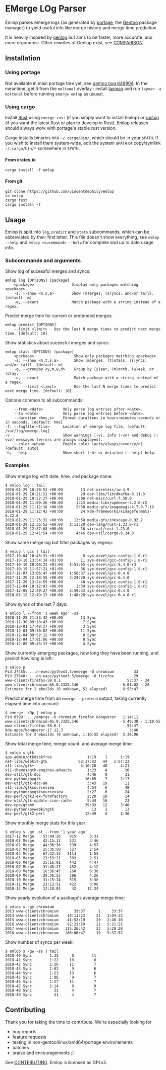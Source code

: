 # EMerge LOg Parser

Emlop parses emerge logs (as generated by [portage](https://wiki.gentoo.org/wiki/Project:Portage),
the [Gentoo](https://www.gentoo.org/) package manager) to yield useful info like merge history and
merge time prediction.

It is heavily inspired by [genlop](https://github.com/gentoo-perl/genlop) but aims to be faster,
more accurate, and more ergonomic. Other rewrites of Genlop exist, see [COMPARISON](COMPARISON.md).


## Installation

### Using portage

Not available in main portage tree yet, see [gentoo bug 649904](https://bugs.gentoo.org/649904). In
the meantime, get it from the `moltonel` overlay : install
[layman](https://wiki.gentoo.org/wiki/Layman) and run `layman -a moltonel` before running `emerge
emlop` as ususal.

### Using cargo

Install [Rust](https://www.rust-lang.org/) using `emerge rust` (if you simply want to install Emlop)
or [rustup](https://www.rust-lang.org/en-US/install.html) (if you want the latest Rust or plan to
develop in Rust). Emlop releases should always work with portage's stable rust version.

Cargo installs binaries into `~/.cargo/bin/`, which should be in your `$PATH`. If you wish to
install them system-wide, edit the system `$PATH` or copy/symlink `~/.cargo/bin/*` somewhere in
`$PATH`.

#### From crates.io

    cargo install -f emlop

#### From git

    git clone https://github.com/vincentdephily/emlop
    cd emlop
    cargo test
    cargo install -f

## Usage

Emlop is split into `log`, `predict` and `stats` subcommands, which can be abbreviated by their
first letter. This file doesn't show everything, see `emlop --help` and `emlop <sucommand> --help`
for complete and up to date usage info.

### Subcommands and arguments

Show log of sucessful merges and syncs:

    emlop log [OPTIONS] [package]
        <package>                 Display only packages matching <package>.
        -s, --show <m,s,a>        Show (m)erges, (s)yncs, and/or (a)ll. [default: m]
        -e, --exact               Match package with a string instead of a regex.

Predict merge time for current or pretended merges:

    emlop predict [OPTIONS]
        --limit <limit>   Use the last N merge times to predict next merge time. [default: 10]

Show statistics about sucessful merges and syncs:

    emlop stats [OPTIONS] [package]
        <package>                  Show only packages matching <package>.
        -s, --show <m,t,s,a>       Show (m)erges, (t)otals, (s)yncs, and/or (a)ll. [default: m]
        -g, --groupby <y,m,w,d>    Group by (y)ear, (m)onth, (w)eek, or (d)ay.
        -e, --exact                Match package with a string instead of a regex.
            --limit <limit>        Use the last N merge times to predict next merge time. [default: 10]

Options common to all subcommands:

        --from <date>         Only parse log entries after <date>.
        --to <date>           Only parse log entries before <date>.
        --duration <hms,s>    Format durations in hours:minutes:seconds or in seconds. [default: hms]
    -f, --logfile <file>      Location of emerge log file. [default: /var/log/emerge.log]
    -v                        Show warnings (-v), info (-vv) and debug (-vvv) messages (errors are always displayed).
        --color <when>        Enable color (auto/always/never/y/n). [default: auto]
    -h, --help                Show short (-h) or detailed (--help) help.

### Examples

Show merge log with date, time, and package name:

    $ emlop log | tail
    2018-01-29 10:20:52 +00:00        13 net-wireless/iw-4.9
    2018-01-29 10:21:21 +00:00        29 dev-libs/librdkafka-0.11.3
    2018-01-29 10:22:27 +00:00      1:06 net-misc/curl-7.58.0
    2018-01-29 11:09:20 +00:00      1:23 media-libs/openexr-2.2.0-r2
    2018-01-29 11:12:18 +00:00      2:58 media-gfx/imagemagick-7.0.7.19
    2018-01-29 11:12:42 +00:00        24 kde-frameworks/kimageformats-5.42.0
    2018-01-29 11:25:32 +00:00     12:50 media-gfx/inkscape-0.92.2
    2018-01-29 12:36:52 +00:00   1:11:20 dev-lang/rust-1.23.0-r1
    2018-01-29 12:37:08 +00:00        16 virtual/rust-1.23.0
    2018-01-29 12:41:54 +00:00      4:46 dev-util/cargo-0.24.0

Show same merge log but filter packages by regexp:

    $ emlop l gcc | tail
    2017-10-04 18:43:31 +01:00         8 sys-devel/gcc-config-1.8-r1
    2017-10-16 13:54:34 +01:00        11 sys-devel/gcc-config-1.8-r1
    2017-10-16 20:00:23 +01:00   1:51:55 sys-devel/gcc-5.4.0-r3
    2017-10-19 11:57:21 +01:00        36 sys-devel/gcc-config-1.8-r1
    2017-11-07 13:06:47 +00:00   1:56:37 sys-devel/gcc-6.4.0
    2017-11-20 12:18:58 +00:00   2:24:20 sys-devel/gcc-6.4.0
    2017-11-20 13:24:59 +00:00        46 sys-devel/gcc-config-1.8-r1
    2017-12-04 18:12:03 +00:00      1:39 sys-devel/gcc-config-1.8-r1
    2017-12-05 12:49:27 +00:00   2:59:33 sys-devel/gcc-6.4.0
    2018-01-12 12:49:17 +00:00   1:48:28 sys-devel/gcc-6.4.0-r1

Show syncs of the last 7 days:

    $ emlop l --from '1 week ago' -ss
    2018-11-28 21:53:42 +00:00        13 Sync
    2018-11-30 09:18:43 +00:00         7 Sync
    2018-12-01 17:48:37 +00:00         3 Sync
    2018-12-03 09:30:02 +00:00        11 Sync
    2018-12-04 09:52:12 +00:00         8 Sync
    2018-12-04 17:01:06 +00:00         8 Sync
    2018-12-05 09:43:17 +00:00         4 Sync

Show currently emerging packages, how long they have been running, and predict how long is left:

    $ emlop p
    Pid 27455: ...n-exec/python3.5/emerge -O chromium         33
    Pid 27848: ...on-exec/python3.5/emerge -O firefox         29
    www-client/firefox-58.0.1                              53:37 - 24
    www-client/chromium-65.0.3325.146                    6:01:02 - 28
    Estimate for 2 ebuilds (0 unknown, 52 elapsed)       6:53:47

Predict merge time from an `emerge --pretend` output, taking currently elapsed time into account:

    $ emerge -rOp | emlop p
    Pid 8799: .../emerge -O chromium firefox konqueror   1:14:11
    www-client/chromium-65.0.3325.146                    5:49:38 - 1:10:55
    www-client/firefox-58.0.1                              53:37
    kde-apps/konqueror-17.12.3                              3:46
    Estimate for 3 ebuilds (0 unknown, 1:10:55 elapsed)  5:36:06

Show total merge time, merge count, and average merge time:

    $ emlop s gtk
    app-admin/gtkdiskfree                1:19    1      1:19
    net-libs/webkit-gtk              63:17:43   44   1:57:33
    x11-libs/gtk+                     3:10:20   40      4:21
    x11-themes/gtk-engines-adwaita       1:23    4        20
    dev-util/gtk-doc                     4:46    9        31
    dev-python/pygtk                    16:05    7      2:17
    dev-util/gtk-doc-am                  3:43   19        11
    x11-libs/gtksourceview               4:54    6        49
    dev-python/pygtksourceview           2:27    6        24
    dev-perl/gtk2-ex-formfactory         2:29   10        14
    dev-util/gtk-update-icon-cache       5:44   16        23
    dev-cpp/gtkmm                       39:33   12      3:40
    dev-python/pywebkitgtk                 13    1        13
    dev-perl/gtk2-perl                  12:49    8      1:36

Show monthly merge stats for this year:

    $ emlop s -gm -st --from '1 year ago'
    2017-12 Merge    53:49:26    915      3:31
    2018-01 Merge    42:15:12    531      4:46
    2018-02 Merge    44:36:38    539      4:57
    2018-03 Merge    25:36:50    527      2:54
    2018-04 Merge    67:32:12   2114      1:55
    2018-05 Merge    23:53:21    502      2:51
    2018-06 Merge    35:16:01    442      4:47
    2018-07 Merge    31:45:27    452      4:12
    2018-08 Merge    28:36:45    260      6:36
    2018-09 Merge    28:36:53    386      4:26
    2018-10 Merge    31:15:24    515      3:38
    2018-11 Merge    21:12:51    422      3:00
    2018-12 Merge    12:18:01     42     17:34

Show yearly evolution of a package's average merge time:

    $ emlop s -gy chromium
    2013 www-client/chromium       33:37      1     33:37
    2014 www-client/chromium    18:11:23     21   1:04:35
    2015 www-client/chromium    41:52:19     20   2:46:10
    2016 www-client/chromium    92:21:29     21   5:21:21
    2017 www-client/chromium   125:26:42     22   5:20:28
    2018 www-client/chromium   106:06:47     19   5:37:57

Show number of syncs per week:

    $ emlop s -gw -ss | tail
    2018-40 Sync        1:35      8        11
    2018-41 Sync        1:22     10         8
    2018-42 Sync        1:26     11         7
    2018-43 Sync        1:02      9         6
    2018-44 Sync        1:23     13         6
    2018-45 Sync        1:06      9         7
    2018-46 Sync        1:27     11         7
    2018-47 Sync        1:14      8         9
    2018-48 Sync          31      4         7
    2018-49 Sync          31      4         7

## Contributing

Thank you for taking the time to contribute. We're especially looking for

* bug reports
* feature requests
* testing in non-gentoo/linux/amd64/portage environements
* patches
* praise and encouragements ;)

See [CONTRIBUTING](CONTRIBUTING.md). Emlop is licensed as GPLv3.
